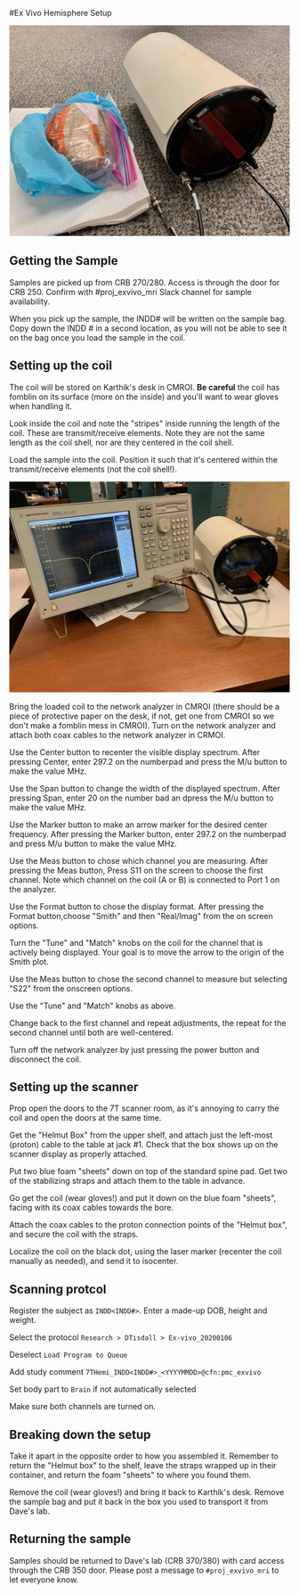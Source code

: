 #Ex Vivo Hemisphere Setup

![Sample and Coil](exvivo_hemi/sample_and_coil.jpg)

## Getting the Sample

Samples are picked up from CRB 270/280. Access is through the door for CRB 250. Confirm with #proj_exvivo_mri Slack channel for sample availability.

When you pick up the sample, the INDD# will be written on the sample bag. Copy down the INDD # in a second location, as you will not be able to see it on the bag once you load the sample in the coil.

## Setting up the coil

The coil will be stored on Karthik's desk in CMROI. **Be careful** the coil has fomblin on its surface (more on the inside) and you'll want to wear gloves when handling it.

Look inside the coil and note the "stripes" inside running the length of the coil. These are transmit/receive elements. Note they are not the same length as the coil shell, nor are they centered in the coil shell.

Load the sample into the coil. Position it such that it's centered within the transmit/receive elements (not the coil shell!). 

![Coil and Network Analyzer](exvivo_hemi/coil_and_analyzer.jpg)

Bring the loaded coil to the network analyzer in CMROI (there should be a piece of protective paper on the desk, if not, get one from CMROI so we don't make a fomblin mess in CMROI). Turn on the network analyzer and attach both coax cables to the network analyzer in CRMOI.

Use the Center button to recenter the visible display spectrum. After pressing Center, enter 297.2 on the numberpad and press the M/u button to make the value MHz.

Use the Span button to change the width of the displayed spectrum. After pressing Span, enter 20 on the number bad an dpress the M/u button to make the value MHz.

Use the Marker button to make an arrow marker for the desired center frequency. After pressing the Marker button, enter 297.2 on the numberpad and press M/u button to make the value MHz.

Use the Meas button to chose which channel you are measuring. After pressing the Meas button, Press S11 on the screen to choose the first channel. Note which channel on the coil (A or B) is connected to Port 1 on the analyzer.

Use the Format button to chose the display format. After pressing the Format button,choose "Smith" and then "Real/Imag" from the on screen options.

Turn the "Tune" and "Match" knobs on the coil for the channel that is actively being displayed. Your goal is to move the arrow to the origin of the Smith plot.

Use the Meas button to chose the second channel to measure but selecting "S22" from the onscreen options.

Use the "Tune" and "Match" knobs as above.

Change back to the first channel and repeat adjustments, the repeat for the second channel until both are well-centered.

Turn off the network analyzer by just pressing the power button and disconnect the coil.

## Setting up the scanner

Prop open the doors to the 7T scanner room, as it's annoying to carry the coil and open the doors at the same time.

Get the "Helmut Box" from the upper shelf, and attach just the left-most (proton) cable to the table at jack #1. Check that the box shows up on the scanner display as properly attached.

Put two blue foam "sheets" down on top of the standard spine pad. Get two of the stabilizing straps and attach them to the table in advance.

Go get the coil (wear gloves!) and put it down on the blue foam "sheets", facing with its coax cables towards the bore.

Attach the coax cables to the proton connection points of the "Helmut box", and secure the coil with the straps.

Localize the coil on the black dot, using the laser marker (recenter the coil manually as needed), and send it to isocenter.

## Scanning protcol

Register the subject as `INDD<INDD#>`. Enter a made-up DOB, height and weight.

Select the protocol `Research > DTisdall > Ex-vivo_20200106`

Deselect `Load Program to Queue`

Add study comment `7THemi_INDD<INDD#>_<YYYYMMDD>@cfn:pmc_exvivo`

Set body part to `Brain` if not automatically selected

Make sure both channels are turned on.

## Breaking down the setup

Take it apart in the opposite order to how you assembled it. Remember to return the "Helmut box" to the shelf, leave the straps wrapped up in their container, and return the foam "sheets" to where you found them.

Remove the coil (wear gloves!) and bring it back to Karthik's desk. Remove the sample bag and put it back in the box you used to transport it from Dave's lab.

## Returning the sample

Samples should be returned to Dave's lab (CRB 370/380) with card access through the CRB 350 door. Please post a message to `#proj_exvivo_mri` to let everyone know.
